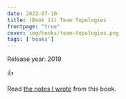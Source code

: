```yaml
---
date: 2022-07-10
title: (Book 11) Team Topologies
frontpage: "true"
cover: img/books/team-topologies.png
tags: ['books']
---
```


Release year: 2019

👍

Read [the notes I wrote](/books/team-topologies.pdf) from this book.
